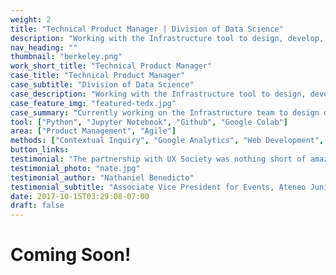 ```yaml
---
weight: 2
title: "Technical Product Manager | Division of Data Science"
description: "Working with the Infrastructure tool to design, develop, and ship products seamlessly."
nav_heading: ""
thumbnail: "berkeley.png"
work_short_title: "Technical Product Manager"
case_title: "Technical Product Manager"
case_subtitle: "Division of Data Science"
case_description: "Working with the Infrastructure tool to design, develop, and ship products seamlessly."
case_feature_img: "featured-tedx.jpg"
case_summary: "Currently working on the Infrastructure team to design develop and ship products to streamline autograding and project matching for department initiatives"
tool: ["Python", "Jupyter Notebook", "Github", "Google Colab"]
area: ["Product Management", "Agile"]
methods: ["Contextual Inquiry", "Google Analytics", "Web Development", "User Interface Design"]
button_links:
testimonial: "The partnership with UX Society was nothing short of amazing. Throughout the entire ideation and execution process, they have meticulously attended to our needs. The website that was created for us allowed more for applicants to apply. We’ve seen a boost in the amount of applicants that have accessed the website and applied after visiting. We’re really happy to have worked with Alexis’ tool and even until now, they still continue to maintain and attend to our needs."
testimonial_photo: "nate.jpg"
testimonial_author: "Nathaniel Benedicto"
testimonial_subtitle: "Associate Vice President for Events, Ateneo Junior Marketing Association"
date: 2017-10-15T03:29:08-07:00
draft: false
---
```


# Coming Soon!

